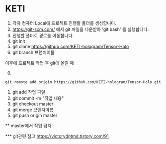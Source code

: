 # KETI

1. 각자 컴퓨터 Local에 프로젝트 진행할 폴더를 생성합니다.
2. https://git-scm.com/ 에서 git 파일을 다운받아 'git bash' 를 실행합니다.
3. 진행할 폴더로 경로를 이동합니다.
4. git init
5. git clone https://github.com/KETI-hologram/Tensor-Holo
6. git branch 브랜치이름



이후에 프로젝트 작업 후 git에 올릴 때

0. 

```
git remote add origin https://github.com/KETI-hologram/Tensor-Holo.git
```

1. git add 작업 파일
2. git commit -m "작업 내용"
3. git checkout master
4. git merge 브랜치이름
5. git push origin master



** master에서 작업 금지!

*** git관련 참고 https://victorydntmd.tistory.com/91

